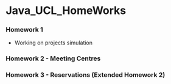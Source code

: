 # Java_UCL_HomeWorks

### Homework 1
  - Working on projects simulation
  
### Homework 2 - Meeting Centres
### Homework 3 - Reservations (Extended Homework 2)
